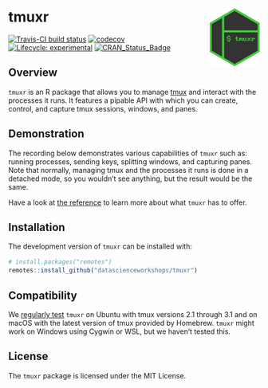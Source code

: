 
<!-- README.md is generated from README.Rmd. Please edit that file -->

# tmuxr <img src="man/figures/logo.png" align="right" width="100px" />

[![Travis-CI build
status](https://travis-ci.org/datascienceworkshops/tmuxr.svg?branch=master)](https://travis-ci.org/datascienceworkshops/tmuxr)
[![codecov](https://codecov.io/gh/datascienceworkshops/tmuxr/branch/master/graph/badge.svg)](https://codecov.io/gh/datascienceworkshops/tmuxr)
[![Lifecycle:
experimental](https://img.shields.io/badge/lifecycle-experimental-orange.svg)](https://www.tidyverse.org/lifecycle/#experimental)
[![CRAN\_Status\_Badge](https://www.r-pkg.org/badges/version/tmuxr)](https://cran.r-project.org/package=tmuxr)

## Overview

`tmuxr` is an R package that allows you to manage
[tmux](https://github.com/tmux/tmux/wiki) and interact with the
processes it runs. It features a pipable API with which you can create,
control, and capture tmux sessions, windows, and panes.

## Demonstration

The recording below demonstrates various capabilities of `tmuxr` such
as: running processes, sending keys, splitting windows, and capturing
panes. Note that normally, managing tmux and the processes it runs is
done in a detached mode, so you wouldn’t see anything, but the result
would be the same.

<script id="asciicast-325231" src="https://asciinema.org/a/325231.js" async></script>

Have a look at [the
reference](https://datascienceworkshops.github.io/tmuxr/reference/) to
learn more about what `tmuxr` has to offer.

## Installation

The development version of `tmuxr` can be installed with:

``` r
# install.packages("remotes")
remotes::install_github("datascienceworkshops/tmuxr")
```

## Compatibility

We [regularly test](https://travis-ci.org/datascienceworkshops/tmuxr)
`tmuxr` on Ubuntu with tmux versions 2.1 through 3.1 and on macOS with
the latest version of tmux provided by Homebrew. `tmuxr` might work on
Windows using Cygwin or WSL, but we haven’t tested this.

## License

The `tmuxr` package is licensed under the MIT License.
